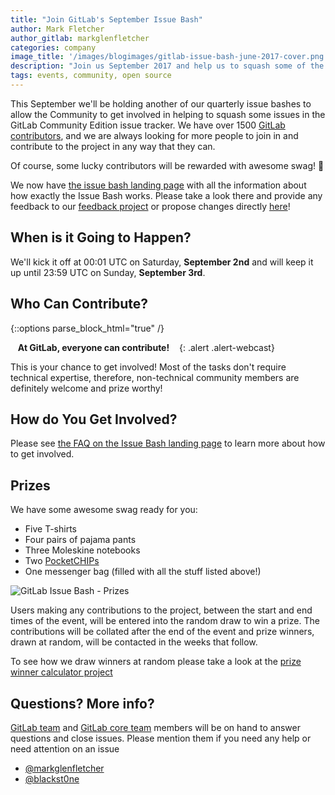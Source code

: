 ```yaml
---
title: "Join GitLab's September Issue Bash"
author: Mark Fletcher
author_gitlab: markglenfletcher
categories: company
image_title: '/images/blogimages/gitlab-issue-bash-june-2017-cover.png'
description: "Join us September 2017 and help us to squash some of the open issues in the GitLab Community Edition tracker!"
tags: events, community, open source
---
```


This September we'll be holding another of our quarterly issue bashes to allow the Community to get involved in helping to squash some issues in the GitLab Community Edition issue tracker. We have over 1500
[GitLab contributors](http://contributors.gitlab.com/contributors/),
and we are always looking for more people to join in and contribute to the project in any way that they can.

<!-- more -->

Of course, some lucky contributors will be rewarded with awesome swag! 🙌

We now have [the issue bash landing page](/community/issue-bash/) with all the information about how exactly the Issue Bash works. Please take a look there and provide any feedback to our [feedback project](https://gitlab.com/gitlab-org/issue-bash/feedback) or propose changes directly [here](https://gitlab.com/gitlab-com/www-gitlab-com/blob/master/source/community/issue-bash/index.html.haml)!

## When is it Going to Happen?

We'll kick it off at 00:01 UTC on Saturday, **September 2nd**
and will keep it up until 23:59 UTC on Sunday, **September 3rd**.

## Who Can Contribute?

{::options parse_block_html="true" /}

<i class="fab fa-gitlab" style="color:rgb(107,79,187); font-size:.85em" aria-hidden="true"></i>
&nbsp;&nbsp;
**At GitLab, everyone can contribute!**
&nbsp;&nbsp;
<i class="fab fa-gitlab" style="color:rgb(107,79,187); font-size:.85em" aria-hidden="true"></i>
{: .alert .alert-webcast}

This is your chance to get involved! Most of the tasks don't require
technical expertise, therefore, non-technical community
members are definitely welcome and prize worthy!

## How do You Get Involved?

Please see [the FAQ on the Issue Bash landing page](/community/issue-bash/#bash-q-a) to learn more about how to get involved.

## Prizes

We have some awesome swag ready for you:

- Five T-shirts
- Four pairs of pajama pants
- Three Moleskine notebooks
- Two [PocketCHIPs](https://getchip.com/pages/pocketchip)
- One messenger bag (filled with all the stuff listed above!)

![GitLab Issue Bash - Prizes](/images/blogimages/gitlab-issue-bash-june-2017-prizes.png)

Users making any contributions to the project,
between the start and end times of the event, will be entered into the random draw
to win a prize. The contributions will be collated after the end of the event and
prize winners, drawn at random, will be contacted in the weeks that follow.

To see how we draw winners at random please take a look at the [prize winner calculator project](https://gitlab.com/gitlab-org/issue-bash/prize-winner-calculator)

## Questions? More info?

[GitLab team](/company/team/) and [GitLab core team](/community/core-team/) members will be on hand to answer questions and close issues. Please mention them if you need any help or need attention on an issue

* [@markglenfletcher](https://gitlab.com/markglenfletcher)
* [@blackst0ne](https://gitlab.com/blackst0ne)
